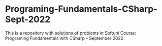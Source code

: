 # Programing-Fundamentals-CSharp-Sept-2022
This is a repository with solutions of problems in Softuni Course: Programing Fundamentals with CSharp - September 2022
